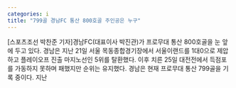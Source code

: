```yaml
---
categories: i
title: "799골 경남FC 통산 800호골 주인공은 누구"
---
```

[스포츠조선 박찬준 기자]경남FC(대표이사 박진관)가 프로무대 통산 800호골을 눈 앞에 두고 있다. 경남은 지난 21일 서울 목동종합경기장에서 서울이랜드를 1대0으로 제압하고 플레이오프 진출 마지노선인 5위를 탈환했다. 이후 치른 25일 대전전에서 득점포를 가동하지 못하며 패했지만 순위는 유지했다. 경남은 현재 프로무대 통산 799골을 기록 중이다. 지난